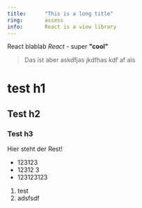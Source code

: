 ```yaml
---
title:      "This is a long title"
ring:       assess
info:       React is a view library
---
```


React blablab *React* - super **"cool"**

> Das ist aber askdfjas jkdfhas kdf af als


# test h1

## Test h2

### Test h3

Hier steht der Rest!

- 123123
- 12312 3
- 123123123


1. test
2. adsfsdf
